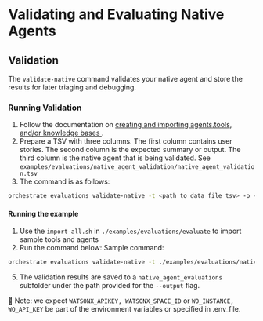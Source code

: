 # Validating and Evaluating Native Agents

## Validation 

The `validate-native` command validates your native agent and store the results for later triaging and debugging.

### Running Validation
1. Follow the documentation on [creating and importing agents](https://developer.watson-orchestrate.ibm.com/agents/build_agent),[tools](https://developer.watson-orchestrate.ibm.com/tools/overview), [and/or knowledge bases ](https://developer.watson-orchestrate.ibm.com/knowledge_base/overview).
2. Prepare a TSV with three columns. The first column contains user stories. The second column is the expected summary or output. The third column is the native agent that is being validated. See `examples/evaluations/native_agent_validation/native_agent_validation.tsv`
3. The command is as follows:
```bash
orchestrate evaluations validate-native -t <path to data file tsv> -o <output folder>
```

#### Running the example
1. Use the `import-all.sh` in `./examples/evaluations/evaluate` to import sample tools and agents
2. Run the command below:
Sample command:

```bash
orchestrate evaluations validate-native -t ./examples/evaluations/native_agent_validation/native_agent_validation.tsv -o native-agent-validation
```

5. The validation results are saved to a `native_agent_evaluations` subfolder under the path provided for the `--output` flag.

🚨 Note: we expect `WATSONX_APIKEY, WATSONX_SPACE_ID` or `WO_INSTANCE, WO_API_KEY` be part of the environment variables or specified in .env_file. 
